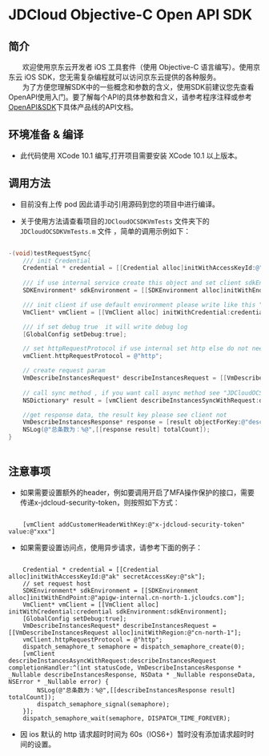 # JDCloud Objective-C Open API SDK

## 简介

&emsp;&emsp;欢迎使用京东云开发者  iOS 工具套件（使用 Objective-C 语言编写）。使用京东云 iOS SDK，您无需复杂编程就可以访问京东云提供的各种服务。    
&emsp;&emsp;为了方便您理解SDK中的一些概念和参数的含义，使用SDK前建议您先查看OpenAPI使用入门。要了解每个API的具体参数和含义，请参考程序注释或参考[OpenAPI&SDK](https://www.jdcloud.com/help/faq?act=3)下具体产品线的API文档。

## 环境准备 & 编译

* 此代码使用 XCode 10.1 编写,打开项目需要安装 XCode 10.1 以上版本。

## 调用方法

* 目前没有上传 pod 因此请手动引用源码到您的项目中进行编译。

* 关于使用方法请查看项目的`JDCloudOCSDKVmTests` 文件夹下的`JDCloudOCSDKVmTests.m` 文件 ，简单的调用示例如下：

```Objective-C

-(void)testRequestSync{
    /// init Credential
    Credential * credential = [[Credential alloc]initWithAccessKeyId:@"your jdcloud ak" secretAccessKey:@"your jdcloud sk"];
    
    /// if use internal service create this object and set client sdkEnvironment property
    SDKEnvironment* sdkEnvironment = [[SDKEnvironment alloc]initWithEndPoint:@"apigw-internal.cn-north-1.jcloudcs.com"];

    /// init client if use default environment please write like this "VmClient* vmClient = [[VmClient alloc] initWithCredential:credential]"
    VmClient* vmClient = [[VmClient alloc] initWithCredential:credential sdkEnvironment:sdkEnvironment];

    /// if set debug true  it will write debug log
    [GlobalConfig setDebug:true];

    // set httpRequestProtocol if use internal set http else do not need to set this property , default value is https
    vmClient.httpRequestProtocol = @"http";

    // create request param
    VmDescribeInstancesRequest* describeInstancesRequest = [[VmDescribeInstancesRequest alloc]initWithRegion:@"cn-north-1"];
    
    // call sync method , if you want call async method see "JDCloudOCSDKVmTests/JDCloudOCSDKVmTests.m"
    NSDictionary* result = [vmClient describeInstancesSyncWithRequest:describeInstancesRequest];

    //get response data, the result key please see client not
    VmDescribeInstancesResponse* response = [result objectForKey:@"describeInstancesResponse"];
    NSLog(@"总条数为：%@",[[response result] totalCount]);
}
  
```

## 注意事项

* 如果需要设置额外的header，例如要调用开启了MFA操作保护的接口，需要传递x-jdcloud-security-token，则按照如下方式：

```

    [vmClient addCustomerHeaderWithKey:@"x-jdcloud-security-token" value:@"xxx"]

```

* 如果需要设置访问点，使用异步请求，请参考下面的例子：

```
    
    Credential * credential = [[Credential alloc]initWithAccessKeyId:@"ak" secretAccessKey:@"sk"];
    // set request host
    SDKEnvironment* sdkEnvironment = [[SDKEnvironment alloc]initWithEndPoint:@"apigw-internal.cn-north-1.jcloudcs.com"];
    VmClient* vmClient = [[VmClient alloc] initWithCredential:credential sdkEnvironment:sdkEnvironment];
    [GlobalConfig setDebug:true];
    VmDescribeInstancesRequest* describeInstancesRequest = [[VmDescribeInstancesRequest alloc]initWithRegion:@"cn-north-1"];
    vmClient.httpRequestProtocol = @"http";
    dispatch_semaphore_t semaphore = dispatch_semaphore_create(0);
    [vmClient describeInstancesAsyncWithRequest:describeInstancesRequest completionHandler:^(int statusCode, VmDescribeInstancesResponse * _Nullable describeInstancesResponse, NSData * _Nullable responseData, NSError * _Nullable error) {
        NSLog(@"总条数为：%@",[[describeInstancesResponse result] totalCount]);
        dispatch_semaphore_signal(semaphore);
    }];
    dispatch_semaphore_wait(semaphore, DISPATCH_TIME_FOREVER);

```
 * 因 ios 默认的 http 请求超时时间为 60s（IOS6+）暂时没有添加请求超时时间的设置。
